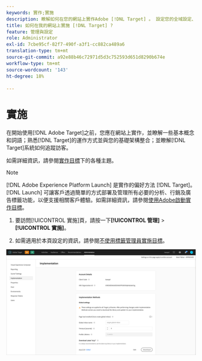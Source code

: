 ```yaml
---
keywords: 實作;實施
description: 瞭解如何在您的網站上實作Adobe [!DNL Target] 。 設定您的全域設定、實作方法（AEP Web SDK或at.js）等。
title: 如何在我的網站上實施 [!DNL Target] ?
feature: 管理與設定
role: Administrator
exl-id: 7cbe95cf-82f7-490f-a3f1-cc882ca489a6
translation-type: tm+mt
source-git-commit: a92e88b46c72971d5d3c752593d651d8290b674e
workflow-type: tm+mt
source-wordcount: '143'
ht-degree: 18%

---
```


# 實施

在開始使用[!DNL Adobe Target]之前，您應在網站上實作，並瞭解一些基本概念和詞語；熟悉[!DNL Target]的運作方式並與您的基礎架構整合；並瞭解[!DNL Target]系統如何追蹤訪客。

如需詳細資訊，請參閱[實作目標](/help/c-implementing-target/implementing-target.md)下的各種主題。

>[!NOTE]
>
>[!DNL Adobe Experience Platform Launch] 是實作的偏好方法 [!DNL Target]。[!DNL Launch] 可讓客戶透過簡單的方式部署及管理所有必要的分析、行銷及廣告標籤功能，以便支援相關客戶體驗。如需詳細資訊，請參閱[使用Adobe啟動實作目標](/help/c-implementing-target/c-implementing-target-for-client-side-web/how-to-deployatjs/cmp-implementing-target-using-adobe-launch.md)。

1. 要訪問[!UICONTROL 實施]頁，請按一下&#x200B;**[!UICONTROL 管理]** > **[!UICONTROL 實施]**。

1. 如需適用於本頁設定的資訊，請參閱[不使用標籤管理員實施目標](/help/c-implementing-target/c-implementing-target-for-client-side-web/how-to-deployatjs/implementing-target-without-a-tag-manager.md)。

![實施頁面](/help/administrating-target/assets/implementation.png)
